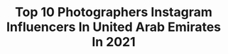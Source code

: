---
title: Top 10 Photographers Instagram Influencers In United Arab Emirates In 2021
description: >-
  Find top photographers Instagram influencers in United Arab Emirates in 2021. Most popular hashtags: #dubai #mydubai #fashion.
platform: Instagram
hits: 175
text_top: Identify the top-rated Instagram accounts on inBeat.
text_bottom: Our search engine holds 175 Instagram influencers like this in United Arab Emirates for you to work with.
profiles:
  - username: "smadavi"
    fullname: >-
      Avinash Das
    bio: >-
      Filmmaker🎥 Photographer📸 @db10media 🇦🇪 @smadproductions 🇮🇳
    location: "United Arab Emirates"
    followers: 7270
    engagement: 1346
    commentsToLikes: 0.036488
    id: ck0vvjwf6pglp0i19fkdnklkq
    verified: false
    hashtags: "#dslrofficial, #travelblogger, #fashionphotography, #fashionhub"
  - username: "pawelgoldych"
    fullname: >-
      Paweł Gołdych
    bio: >-
      Based in Dubai ☀️ Youtuber 🎬 Casual Photographer 📸 25 zł na start z kartą Curve:
    location: "United Arab Emirates"
    followers: 18562
    engagement: 1093
    commentsToLikes: 0.017273
    id: ck8t3hw2l3d0z0j78htj2yyp2
    verified: false
    hashtags: "#podr, #podroze, #travel, #wanderlust"
  - username: "noorul_aminkhan"
    fullname: >-
      Dubai fashion photographer 🇦🇪
    bio: >-
      Based in Lahore and Dubai featured/published fashion photographer 🇦🇪 🇵🇰 Fashion and Portrait All images are taken by me Dm or call for booking
    location: "United Arab Emirates"
    followers: 16305
    engagement: 657
    commentsToLikes: 0.330916
    id: ck134un2py9nr0i1967bo0oc7
    verified: false
    hashtags: "#inspirational, #portraits, #globe, #portraitfestival"
  - username: "vandi.photography"
    fullname: >-
      VANDI
    bio: >-
      Freelance photographer 📍#dubai
    location: "United Arab Emirates"
    followers: 38564
    engagement: 321
    commentsToLikes: 0.031723
    id: ck0w1b7taih0n0i19hrdh5nbd
    verified: false
    hashtags: "#dubaimarina, #faddubai, #dubai, #uaelife"
  - username: "abu.hayeh"
    fullname: >-
      𝕄𝕠𝕙𝕒𝕞𝕞𝕖𝕕 𝔸𝕓𝕦 ℍ𝕒𝕪𝕖𝕙 🐍 أبو حية
    bio: >-
      FASHION & BEAUTY PHOTOGRAPHER
    location: "United Arab Emirates"
    followers: 35517
    engagement: 307
    commentsToLikes: 0.037667
    id: ck5hlaqftjvsm0i11163kc9kb
    verified: false
    hashtags: ""
  - username: "lolitabunyaeva"
    fullname: >-
      Lolita Bunyaeva. Dubai Model
    bio: >-
      Runner-up Miss CIS(СНГ)2017 👑 Photographer, Model, Actress Dubai🇦🇪 Moscow🇷🇺 Photo: @lolibu_photo Dresses: @lolibu_dress
    location: "United Arab Emirates"
    followers: 51842
    engagement: 250
    commentsToLikes: 0.031924
    id: ckap05qi9ouya0i78r9b7cz3o
    verified: false
    hashtags: "#zanzibar, #cleopatra, #tanzania, #africa"
  - username: "dubai_rustam"
    fullname: >-
      Rustam️❗️Photographer In Dubai
    bio: >-
      📍In Dubai 🇦🇪 👨🏼‍💻Photographer📸 💰Content creator®️ 📸Фото/видео в самых красивых местах!
    location: "United Arab Emirates"
    followers: 95715
    engagement: 149
    commentsToLikes: 0.039112
    id: ck5he6j2xrb690i110opgxj2h
    verified: false
    hashtags: "#mydubai, #visitdubai, #dubaiphotographer, #dubai"
  - username: "prodantzoulis"
    fullname: >-
      Prod Antzoulis
    bio: >-
      photographer & creative director dubai info@prodantzoulis.com
    location: "United Arab Emirates"
    followers: 8917
    engagement: 739
    commentsToLikes: 0.073431
    id: ck0tzenfhq2wc0i19wqtb4mpc
    verified: false
    hashtags: "#gucciresort2021, #alessandromichele, #gucci"
  - username: "serge.bespalov"
    fullname: >-
      Sergey Bespalov
    bio: >-
      Dubai Photographer / фотограф Дубай: +971508590476🇦🇪 +79054385099🇷🇺 Founder @wearebetter.ae @redalbums @ohmyrent
    location: "United Arab Emirates"
    followers: 31737
    engagement: 148
    commentsToLikes: 0.047239
    id: ck5q2vpoui0yj0i11yfxjorm5
    verified: false
    hashtags: "#sergeybespalovstudio, #bagatelledubai"
  - username: "ra.visual"
    fullname: >-
      R.Azmi
    bio: >-
      Award winning and Published:Cityscape and Landscape photographer. Cany(canon/sony) user rooftopper travel drone Cityscape #dubai
    location: "United Arab Emirates"
    followers: 8816
    engagement: 1287
    commentsToLikes: 0.187748
    id: ck138nbm3h2jq0i19xwdicxmi
    verified: false
    hashtags: "#ourplanetdaily, #iceland, #fantastic, #nightphotography"
---